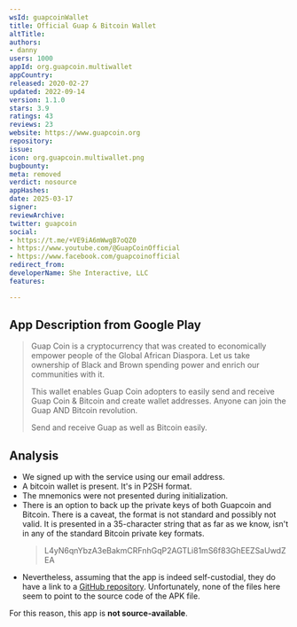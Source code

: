 ```yaml
---
wsId: guapcoinWallet
title: Official Guap & Bitcoin Wallet
altTitle: 
authors:
- danny
users: 1000
appId: org.guapcoin.multiwallet
appCountry: 
released: 2020-02-27
updated: 2022-09-14
version: 1.1.0
stars: 3.9
ratings: 43
reviews: 23
website: https://www.guapcoin.org
repository: 
issue: 
icon: org.guapcoin.multiwallet.png
bugbounty: 
meta: removed
verdict: nosource
appHashes: 
date: 2025-03-17
signer: 
reviewArchive: 
twitter: guapcoin
social:
- https://t.me/+VE9iA6mWwgB7oQZ0
- https://www.youtube.com/@GuapCoinOfficial
- https://www.facebook.com/guapcoinofficial
redirect_from: 
developerName: She Interactive, LLC
features: 

---
```


## App Description from Google Play

> Guap Coin is a cryptocurrency that was created to economically empower people of the Global African Diaspora. Let us take ownership of Black and Brown spending power and enrich our communities with it.
>
> This wallet enables Guap Coin adopters to easily send and receive Guap Coin & Bitcoin and create wallet addresses. Anyone can join the Guap AND Bitcoin revolution.
>
> Send and receive Guap as well as Bitcoin easily.

## Analysis 

- We signed up with the service using our email address. 
- A bitcoin wallet is present. It's in P2SH format.
- The mnemonics were not presented during initialization. 
- There is an option to back up the private keys of both Guapcoin and Bitcoin. There is a caveat, the format is not standard and possibly not valid. It is presented in a 35-character string that as far as we know, isn't in any of the standard Bitcoin private key formats. 
  > L4yN6qnYbzA3eBakmCRFnhGqP2AGTLi81mS6f83GhEEZSaUwdZEA
- Nevertheless, assuming that the app is indeed self-custodial, they do have a link to a [GitHub repository](https://github.com/guapcrypto/Guapcoin/releases). Unfortunately, none of the files here seem to point to the source code of the APK file. 

For this reason, this app is **not source-available**.
